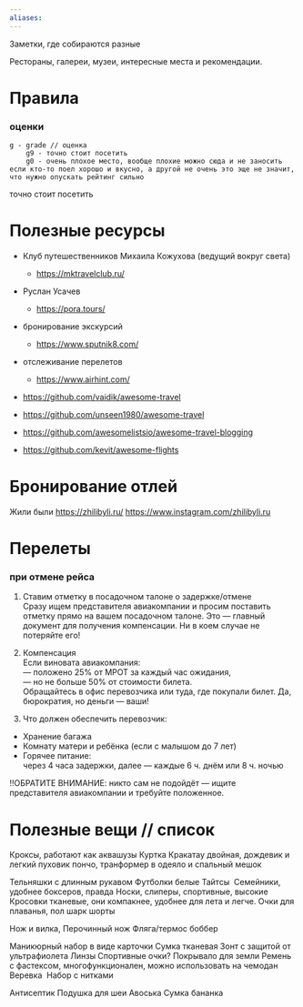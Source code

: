 ```yaml
---
aliases:
---
```


Заметки, где собираются разные 

Рестораны, галереи, музеи, интересные места и рекомендации.

# Правила

### оценки

```
g - grade // оценка
	g9 - точно стоит посетить
	g0 - очень плохое место, вообще плохие можно сюда и не заносить
если кто-то поел хорошо и вкусно, а другой не очень это эще не значит, что нужно опускать рейтинг сильно
```

точно стоит посетить



# Полезные ресурсы

- Клуб путешественников Михаила Кожухова (ведущий вокруг света)
	- https://mktravelclub.ru/
- Руслан Усачев 
	- https://pora.tours/
- бронирование экскурсий 
	- https://www.sputnik8.com/
- отслеживание перелетов
	- https://www.airhint.com/


- https://github.com/vaidik/awesome-travel
- https://github.com/unseen1980/awesome-travel
- https://github.com/awesomelistsio/awesome-travel-blogging
- https://github.com/kevit/awesome-flights


# Бронирование отлей 

Жили были 
	https://zhilibyli.ru/
	https://www.instagram.com/zhilibyli.ru


# Перелеты
### при отмене рейса 
1. Ставим отметку в посадочном талоне о задержке/отмене  
Сразу ищем представителя авиакомпании и просим поставить отметку прямо на вашем посадочном талоне. Это — главный документ для получения компенсации. Ни в коем случае не потеряйте его!  
  
2. Компенсация  
Если виновата авиакомпания:  
— положено 25% от МРОТ за каждый час ожидания,  
— но не больше 50% от стоимости билета.  
Обращайтесь в офис перевозчика или туда, где покупали билет. Да, бюрократия, но деньги — ваши!  
  
3. Что должен обеспечить перевозчик:  
  
- Хранение багажа  
- Комнату матери и ребёнка (если с малышом до 7 лет)  
- Горячее питание:  
через 4 часа задержки, далее — каждые 6 ч. днём или 8 ч. ночью  
  
‼️ОБРАТИТЕ ВНИМАНИЕ: никто сам не подойдёт — ищите представителя авиакомпании и требуйте положенное.

# Полезные вещи // список

  
Кроксы, работают как аквашузы
Куртка Кракатау двойная, дождевик и легкий пуховик
пончо, транформер в одеяло и спальный мешок

Тельняшки с длинным рукавом
Футболки белые
Тайтсы 
Семейники, удобнее боксеров, правда
Носки, слиперы, спортивные, высокие
Кросовки тканевые, они компакнее, удобнее для лета и легче.
Очки для плаванья, пол шарк шорты

Нож и вилка, Перочинный нож
Фляга/термос боббер
  
Маникюрный набор в виде карточки
Сумка тканевая
Зонт с защитой от ультрафиолета
Линзы
Спортивные очки?
Покрывало для земли
Ремень с фастексом, многофункционален, можно использовать на чемодан
Веревка 
Набор с нитками

Антисептик
Подушка для шеи
Авоська
Сумка бананка

